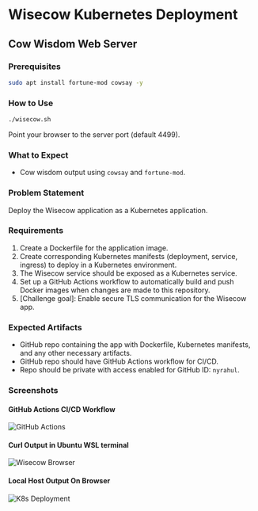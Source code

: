 # Wisecow Kubernetes Deployment

## Cow Wisdom Web Server

### Prerequisites
```bash
sudo apt install fortune-mod cowsay -y
```

### How to Use
```bash
./wisecow.sh
```
Point your browser to the server port (default 4499).

### What to Expect
- Cow wisdom output using `cowsay` and `fortune-mod`.

### Problem Statement
Deploy the Wisecow application as a Kubernetes application.

### Requirements
1. Create a Dockerfile for the application image.
2. Create corresponding Kubernetes manifests (deployment, service, ingress) to deploy in a Kubernetes environment.
3. The Wisecow service should be exposed as a Kubernetes service.
4. Set up a GitHub Actions workflow to automatically build and push Docker images when changes are made to this repository.
5. [Challenge goal]: Enable secure TLS communication for the Wisecow app.

### Expected Artifacts
- GitHub repo containing the app with Dockerfile, Kubernetes manifests, and any other necessary artifacts.
- GitHub repo should have GitHub Actions workflow for CI/CD.
- Repo should be private with access enabled for GitHub ID: `nyrahul`.

### Screenshots

#### GitHub Actions CI/CD Workflow
![GitHub Actions](screenshots/CICDWorkFlow.png)

#### Curl Output in Ubuntu WSL terminal
![Wisecow Browser](screenshots/CurlOutput.png)

#### Local Host Output On Browser
![K8s Deployment](screenshots/k8s-deployment.png)


